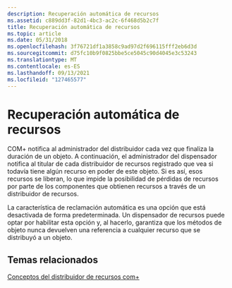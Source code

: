 ```yaml
---
description: Recuperación automática de recursos
ms.assetid: c889dd3f-82d1-4bc3-ac2c-6f468d5b2c7f
title: Recuperación automática de recursos
ms.topic: article
ms.date: 05/31/2018
ms.openlocfilehash: 3f76721df1a3858c9ad97d2f696115fff2eb6d3d
ms.sourcegitcommit: d75fc10b9f0825bbe5ce5045c90d4045e3c53243
ms.translationtype: MT
ms.contentlocale: es-ES
ms.lasthandoff: 09/13/2021
ms.locfileid: "127465577"
---
```

# <a name="automatic-resource-reclamation"></a>Recuperación automática de recursos

COM+ notifica al administrador del distribuidor cada vez que finaliza la duración de un objeto. A continuación, el administrador del dispensador notifica al titular de cada distribuidor de recursos registrado que vea si todavía tiene algún recurso en poder de este objeto. Si es así, esos recursos se liberan, lo que impide la posibilidad de pérdidas de recursos por parte de los componentes que obtienen recursos a través de un distribuidor de recursos.

La característica de reclamación automática es una opción que está desactivada de forma predeterminada. Un dispensador de recursos puede optar por habilitar esta opción y, al hacerlo, garantiza que los métodos de objeto nunca devuelven una referencia a cualquier recurso que se distribuyó a un objeto.

## <a name="related-topics"></a>Temas relacionados

<dl> <dt>

[Conceptos del distribuidor de recursos com+](com--resource-dispenser-concepts.md)
</dt> </dl>

 

 



